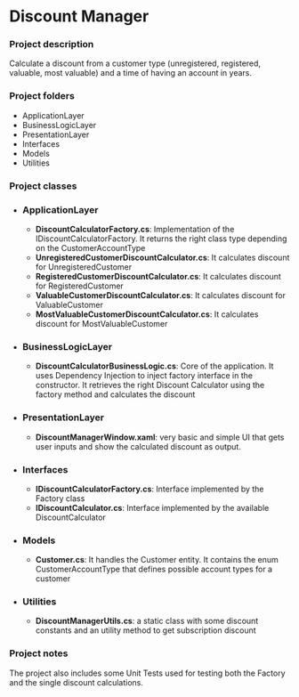 # Discount Manager

### Project description

Calculate a discount from a customer type (unregistered, registered, valuable, most valuable) and a time of having an account in years.

### Project folders

- ApplicationLayer
- BusinessLogicLayer
- PresentationLayer
- Interfaces
- Models
- Utilities

### Project classes

- ### ApplicationLayer
	+ **DiscountCalculatorFactory.cs**: Implementation of the IDiscountCalculatorFactory. It returns the right class type depending on the CustomerAccountType
	+ **UnregisteredCustomerDiscountCalculator.cs**: It calculates discount for UnregisteredCustomer
	+ **RegisteredCustomerDiscountCalculator.cs**: It calculates discount for RegisteredCustomer
	+ **ValuableCustomerDiscountCalculator.cs**: It calculates discount for ValuableCustomer
	+ **MostValuableCustomerDiscountCalculator.cs**: It calculates discount for MostValuableCustomer

- ### BusinessLogicLayer
	+ **DiscountCalculatorBusinessLogic.cs**: Core of the application. It uses Dependency Injection to inject factory interface in the constructor. It retrieves the right Discount Calculator using the factory method and calculates the discount

- ### PresentationLayer
	+ **DiscountManagerWindow.xaml**: very basic and simple UI that gets user inputs and show the calculated discount as output.

- ### Interfaces
	+ **IDiscountCalculatorFactory.cs**: Interface implemented by the Factory class
	+ **IDiscountCalculator.cs**: Interface implemented by the available DiscountCalculator
	
- ### Models
	+ **Customer.cs**: It handles the Customer entity. It contains the enum CustomerAccountType that defines possible account types for a customer

- ### Utilities
	+ **DiscountManagerUtils.cs**: a static class with some discount constants and an utility method to get subscription discount

### Project notes
The project also includes some Unit Tests used for testing both the Factory and the single discount calculations.